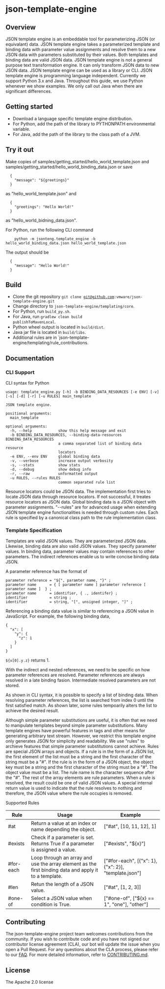 # json-template-engine

## Overview
JSON template engine is an embeddable tool for parameterizing JSON (or equivalant) data. JSON template engine takes
a parameterized template and binding data with parameter value assignments and resolve them to
a new JSON data with parameters substituted by their values. Both templates and binding data are valid
JSON data. JSON template engine is not a general purpose text transformation engine. It can only
transform JSON data to new JSON data. JSON template engine can be used as a library or CLI. JSON
template engine is programming language independent. Currently we support Python 3.x and Java.
Throughout this guide, we use Python whenever we show examples. We only call out Java when there are
significant differences.

## Getting started
- Download a language specific template engine distribution.
- For Python, add the path of the library to PYTHONPATH environmental variable.
- For Java, add the path of the library to the class path of a JVM.

## Try it out
Make copies of samples/getting_started/hello_world_template.json and samples/getting_started/hello_world_binding_data.json or save
```
  {
    "message": "${greetings}"
  }
```
as "hello_world_template.json" and 
```
  {
    "greetings": "Hello World!"
  }
```
as "hello_world_bidning_data.json".

For Python, run the following CLI command
```
    python -m jsonteng.template_engine -b hello_world_binding_data.json hello_world_template.json
```
The output should be
```
  {
    "message": "Hello World!"
  }
```
## Build

- Clone the git repository <code>git clone git@github.com:vmware/json-template-engine.git </code>
- Change directory to `json-template-engine/templating/core`.
- For Python, run <code>build_py.sh</code>.
- For Java, run <code>gradlew clean build publishToMavenLocal</code>.
- Python wheel output is located in `build/dist`.
- Java jar file is located in `build/libs`.
- Additional rules are in `json-template-engine/templating/rule_contributions.


## Documentation
### CLI Support

CLI syntax for Python
```
usage: template_engine.py [-h] -b BINDING_DATA_RESOURCES [-e ENV] [-v] [-s] [-d] [-r] [-u RULES] main_template

JSON template engine.

positional arguments:
  main_template

optional arguments:
  -h, --help            show this help message and exit
  -b BINDING_DATA_RESOURCES, --binding-data-resources BINDING_DATA_RESOURCES
                        a comma separated list of binding data resource
                        locators
  -e ENV, --env ENV     global binding data
  -v, --verbose         increase output verbosity
  -s, --stats           show stats
  -d, --debug           show debug info
  -r, --raw             unformatted output
  -u RULES, --rules RULES
                        common separated rule list
```

Resource locators could be JSON data. The implementation first tries to locate JSON data through resource locators. If not successful, it treates resource locators as JSON data. Global binding data is a JSON object with parameter assignments. "--rules" are for advanced usage when extending JSON template engine functionalities is needed through custom rules. Each rule is specified by a canonical class path to the rule implementation class.

### Template Specification

Templates are valid JSON values. They are parameterized JSON data. Likewise, binding data are also
valid JSON values. They specify parameter values. In binding data, parameter values may contain references to other parameters. The indirect references enable us to write concise binding data JSON.

A parameter reference has the format of
```
parameter reference = "${", paramter name, "}" ;
parameter name      = { [ parameter name ] parameter reference [ parameter name ]  } ;
parameter name      = identifier, { ., identifer} ;
identifier          = string ;
identifier          = string, "[", unsigned integer, "]" ;
```

Referencing a binding data value is similar to referencing a JSON value in JavaScript. For example, the following binding data,

```
{
  "x": [
    "y": {
      "z": 1
    }
  ]
}
```

<code>${x[0].y.z}</code> returns 1.

With the indirect and nested references, we need to be specific on how parameter references are resolved. Parameter references are always resolved in a late binding fasion. Intermediate resolved parameters are not stored.

As shown in CLI syntax, it is possible to specify a list of binding data. When resolving parameter
references, the list is searched from index 0 until the first satisfied match. As shown later, some
rules tempoarily alters the list to achieve the desired result.

Although simple parameter substitutions are useful, it is often that we need to manipulate templates
beyond simple parameter substitutions. Many template engines have powerful features in tags and other
means for generating arbitrary text stream. However, we restrict this template engine only generates
JSON for simplicity and readability. We use "rules" to archieve features that simple parameter
substitutions cannot achieve. Rules are special JSON arrays and objects. If a rule is in the form of a JSON list,
the first element of the list must be a string and the first character of the string must be a "#". If the rule is in the form of a JSON object, the object key must be a string and the first character of the string must be a "#". The object value must be a list. The rule name is the character sequence after the "#". The rest of the array elements are rule parameters. When a rule is resolved, the result could be one of valid JSON values. A special internal return value is used to indicate that the rule resolves to nothing and therefore, the JSON value where the rule occupies is removed.

Supported Rules

| Rule | Usage | Example |
| ---- | ----- | ------- |
| #at  | Return a value at an index or name depending the object. | ["#at", [10, 11, 12], 1]|
| #exists | Check if a parameter is set. Returns True if a parameter is assigned a value.| ["#exists", "${x}"] |
| #for-each | Loop through an array and use the array element as the first binding data and apply it to a template.| ["#for-each", [{"x": 1}, {"x": 2}], "template.json"]|
| #len | Retun the length of a JSON value. | ["#at", [1, 2, 3]]|
| #one-of | Select a JSON value when condition is True. | ["#one-of", ["${x} == 1", "one"], "other"] |


## Contributing

The json-template-engine project team welcomes contributions from the community. If you wish to contribute code and you have not
signed our contributor license agreement (CLA), our bot will update the issue when you open a Pull Request. For any
questions about the CLA process, please refer to our [FAQ](https://cla.vmware.com/faq). For more detailed information,
refer to [CONTRIBUTING.md](CONTRIBUTING.md).

## License
The Apache 2.0 license
